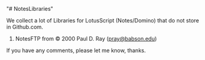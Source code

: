"# NotesLibraries" 

We collect a lot of Libraries for LotusScript (Notes/Domino) that do not store in Github.com.

1. NotesFTP from © 2000 Paul D. Ray (pray@babson.edu)

If you have any comments, please let me know, thanks.
